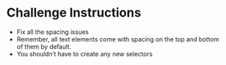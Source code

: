 # Challenge Instructions

- Fix all the spacing issues
- Remember, all text elements come with spacing on the top and bottom of them by default.
- You shouldn’t have to create any new selectors

